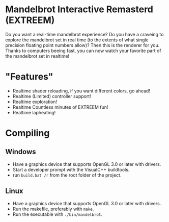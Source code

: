 # Mandelbrot Interactive Remasterd (EXTREEM) 

Do you want a real-time mandelbrot experience? Do you have a craveing to explore the mandelbrot set in real time (to the extents of what single precision floating point numbers allow)? Then this is the renderer for you. Thanks to computers beeing fast, you can now watch your favorite part of the mandelbrot set in realtime!

# "Features"
 - Realtime shader reloading, if you want different colors, go ahead!
 - Realtime (Limited) controller support!
 - Realtime exploration!
 - Realtime Countless minutes of EXTREEM fun!
 - Realtime lapheating!

# Compiling
## Windows
 - Have a graphics device that supports OpenGL 3.0 or later with drivers.
 - Start a developer prompt with the VisualC++ buildtools.
 - run `build.bat /r` from the root folder of the project.

## Linux
 - Have a graphics device that supports OpenGL 3.0 or later with drivers.
 - Run the makefile, preferably with `make`. 
 - Run the executable with `./bin/mandelbrot`.
